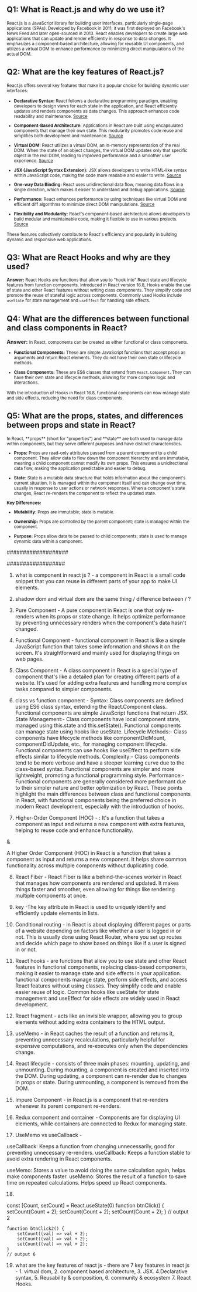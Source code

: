 ## Q1: What is React.js and why do we use it?

<small>React.js is a JavaScript library for building user interfaces, particularly single-page applications (SPAs). Developed by Facebook in 2011, it was first deployed on Facebook's News Feed and later open-sourced in 2013. React enables developers to create large web applications that can update and render efficiently in response to data changes. It emphasizes a component-based architecture, allowing for reusable UI components, and utilizes a virtual DOM to enhance performance by minimizing direct manipulations of the actual DOM.</small>

## Q2: What are the key features of React.js?

<small>React.js offers several key features that make it a popular choice for building dynamic user interfaces:

- **Declarative Syntax:** React follows a declarative programming paradigm, enabling developers to design views for each state in the application, and React efficiently updates and renders components as data changes. This approach enhances code readability and maintenance. [Source](https://legacy.reactjs.org/docs/design-principles.html)

- **Component-Based Architecture:** Applications in React are built using encapsulated components that manage their own state. This modularity promotes code reuse and simplifies both development and maintenance. [Source](https://legacy.reactjs.org/docs/design-principles.html)

- **Virtual DOM:** React utilizes a virtual DOM, an in-memory representation of the real DOM. When the state of an object changes, the virtual DOM updates only that specific object in the real DOM, leading to improved performance and a smoother user experience. [Source](https://legacy.reactjs.org/docs/design-principles.html)

- **JSX (JavaScript Syntax Extension):** JSX allows developers to write HTML-like syntax within JavaScript code, making the code more readable and easier to write. [Source](https://legacy.reactjs.org/docs/design-principles.html)

- **One-way Data Binding:** React uses unidirectional data flow, meaning data flows in a single direction, which makes it easier to understand and debug applications. [Source](https://legacy.reactjs.org/docs/design-principles.html)

- **Performance:** React enhances performance by using techniques like virtual DOM and efficient diff algorithms to minimize direct DOM manipulations. [Source](https://legacy.reactjs.org/docs/design-principles.html)

- **Flexibility and Modularity:** React's component-based architecture allows developers to build modular and maintainable code, making it flexible to use in various projects. [Source](https://legacy.reactjs.org/docs/design-principles.html)

These features collectively contribute to React's efficiency and popularity in building dynamic and responsive web applications.</small>

## Q3: What are React Hooks and why are they used?

<small>**Answer:** React Hooks are functions that allow you to "hook into" React state and lifecycle features from function components. Introduced in React version 16.8, Hooks enable the use of state and other React features without writing class components. They simplify code and promote the reuse of stateful logic across components. Commonly used Hooks include `useState` for state management and `useEffect` for handling side effects.</small>


## Q4: What are the differences between functional and class components in React?

**Answer:**
 <small>
In React, components can be created as either functional or class components.

- **Functional Components:** These are simple JavaScript functions that accept props as arguments and return React elements. They do not have their own state or lifecycle methods.

- **Class Components:** These are ES6 classes that extend from `React.Component`. They can have their own state and lifecycle methods, allowing for more complex logic and interactions.

With the introduction of Hooks in React 16.8, functional components can now manage state and side effects, reducing the need for class components.
 </small>


 ## Q5: What are the props, states, and differences between props and state in React?
<small>
In React, **props** (short for "properties") and **state** are both used to manage data within components, but they serve different purposes and have distinct characteristics.

- **Props:** Props are read-only attributes passed from a parent component to a child component. They allow data to flow down the component hierarchy and are immutable, meaning a child component cannot modify its own props. This ensures a unidirectional data flow, making the application predictable and easier to debug.

- **State:** State is a mutable data structure that holds information about the component's current situation. It is managed within the component itself and can change over time, usually in response to user actions or network responses. When a component's state changes, React re-renders the component to reflect the updated state.

**Key Differences:**

- **Mutability:** Props are immutable; state is mutable.

- **Ownership:** Props are controlled by the parent component; state is managed within the component.

- **Purpose:** Props allow data to be passed to child components; state is used to manage dynamic data within a component.
</small>










###################

##################


1) what is component in react js ? - a component in React is a small code snippet that you can reuse in different parts of your app to make UI elements.


2) shadow dom and virtual dom are the same thing / difference between / ?


3) Pure Component - A pure component in React is one that only re-renders when its props or state change. It helps optimize performance by preventing unnecessary renders when the component's data hasn't changed.




4) Functional Component - functional component in React is like a simple JavaScript function that takes some information and shows it on the screen. It's straightforward and mainly used for displaying things on web pages.


5) Class Component - A class component in React is a special type of component that's like a detailed plan for creating different parts of a website. It's used for adding extra features and handling more complex tasks compared to simpler components.


6) class vs function component - Syntax:
Class components are defined using ES6 class syntax, extending the React.Component class.
Functional components are simple JavaScript functions that return JSX.
State Management:-
Class components have local component state, managed using this.state and this.setState().
Functional components can manage state using hooks like useState.
Lifecycle Methods:-
Class components have lifecycle methods like componentDidMount, componentDidUpdate, etc., for managing component lifecycle.
Functional components can use hooks like useEffect to perform side effects similar to lifecycle methods.
Complexity:-
Class components tend to be more verbose and have a steeper learning curve due to the class-based syntax.
Functional components are simpler and more lightweight, promoting a functional programming style.
Performance:-
Functional components are generally considered more performant due to their simpler nature and better optimization by React.
These points highlight the main differences between class and functional components in React, with functional components being the preferred choice in modern React development, especially with the introduction of hooks.



7)  Higher-Order Component (HOC) - : It's a function that takes a component as input and returns a new component with extra features, helping to reuse code and enhance functionality.

 &

 A Higher Order Component (HOC) in React is a function that takes a component as input and returns a new component. It helps share common functionality across multiple components without duplicating code.



8) React Fiber -   React Fiber is like a behind-the-scenes worker in React that manages how components are rendered and updated. It makes things faster and smoother, even allowing for things like rendering multiple components at once.



9) key -The key attribute in React is used to uniquely identify and efficiently update elements in lists.



10) Conditional routing - in React is about displaying different pages or parts of a website depending on factors like whether a user is logged in or not. This is usually done using React Router, where you set up routes and decide which page to show based on things like if a user is signed in or not.



11) React hooks - are functions that allow you to use state and other React features in functional components, replacing class-based components, making it easier to manage state and side effects in your application.
functional components manage state, perform side effects, and access React features without using classes. They simplify code and enable easier reuse of logic. Common hooks like useState for state management and useEffect for side effects are widely used in React development.


12) React fragment - acts like an invisible wrapper, allowing you to group elements without adding extra containers to the HTML output.



13) useMemo - in React caches the result of a function and returns it, preventing unnecessary recalculations, particularly helpful for expensive computations, and re-executes only when the dependencies change.



14) React lifecycle - consists of three main phases: mounting, updating, and unmounting. During mounting, a component is created and inserted into the DOM. During updating, a component can re-render due to changes in props or state. During unmounting, a component is removed from the DOM.


15) Impure Component - in React.js is a component that re-renders whenever its parent component re-renders.



16)  Redux component and container - Components are for displaying UI elements, while containers are connected to Redux for managing state.



17) UseMemo vs useCallback - 

useCallback: Keeps a function from changing unnecessarily, good for preventing unnecessary re-renders.
useCallback: Keeps a function stable to avoid extra rendering in React components.

useMemo: Stores a value to avoid doing the same calculation again, helps make components faster.
useMemo: Stores the result of a function to save time on repeated calculations. Helps speed up React components.



18)
 const [Count, setCount] = React.useState(0) 
    function btnClick() {
        setCount(Count + 2);
        setCount(Count + 2);
        setCount(Count + 2);
    }
    // output 2 
    
    
    function btnClick2() {
        setCount((val) => val + 2);
        setCount((val) => val + 2);
        setCount((val) => val + 2);
    }
    // output 6 



19) what are the key features of react js - 
 there are 7 key features in react js  - 1. virtual dom, 2. component based architecture, 3. JSX. 4.Declarative syntax, 5. Reusability & composition, 6. community & ecosystem 7. React Hooks.
 






 
